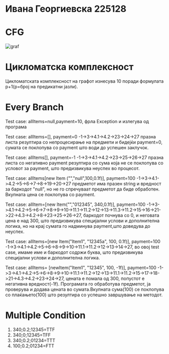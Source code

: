 # Ивана Георгиевска 225128
# CFG
![graf](https://github.com/ivanageorgievska/SI_2024_lab2_225128/assets/166565130/c75eabd9-9475-40f6-9510-9e369fcdf111)
# Цикломатска комплексност
  Цикломатската комплексност на графот изнесува 10 поради формулата p+1(p=број на предикатни јазли).
# Every Branch
   Test case: allItems=null,payment=10, фрла Exception и излегува од програма

   Test case: allItems=[], payment=0 -1->3->4.1->4.2->23->24->27 празна листа резултира со непроцесирање на предмети и бидејќи payment=0, сумата се поклопува со payment што води до успешен заклучок.

   Test case: allItems[], payment=-1 -1->3->4.1->4.2->23->25->26->27 празна листа со негативно payment резултира со сума која не се поклопува со условот за payment, што предизвикува неуспех во процесот.

  Test case: allItems[new Item ("","null",100,0.1f)], payment=100 -1->3->4.1->4.2->5->6->7->8->19->20->27 предметот има празен string и вредност за баркодот "null", но не го спречуваат предметот да биде обработен. Вкупната цена се поклопува со payment.

  Test case: allItem=[new Item("","012345", 340,0.1f)], payment=100 -1->3->4.1->4.2->5->6->7->8->9->10->11.1->11.2->12->13->11.3->11.2->15->16->21->22->4.3->4.2->8->23->25->26->27, баркодот почнува со 0, и неговата цена е над 300, што предизвикува специјални услови и дополнителна логика, но на крај сумата го надминува payment,што доведува до неуспех. 

  Test case: allItems=[new Item("Item1", "12345a", 100, 0.1f)], payment=100 -1->3->4.1->4.2->5->6->8->9->10->11.1->11.2->12->13->14->27, во овој test case, имаме име и баркодот содржи буква, што предизвикува специјални услови и дополнителна логика.
    
   Test case: allItems= [newItem("Item1", "12345", 100, -1f)], payment=100 -1->3->4.1->4.2->5->6->8->9->10->11.1->11.2->12->13->11.1->11.2->15->17->18->21->4.3->4.2->23->24->27, цената е помала од 300, попустот е негативна вредност(-1f). Програмата го обработува предметот, ја проверува и додава цената во сумата.Вкупната сума(100) се поклопува со плаќањето(100) што резултира со успешно завршување на методот.

# Multiple Condition
1) 340;0.2;12345=TTF
2) 340;0;12345=TFF
3) 340;0.2;01234=TTT
4) 100;0.2;01234=FTT
